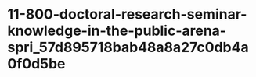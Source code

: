 # 11-800-doctoral-research-seminar-knowledge-in-the-public-arena-spri_57d895718bab48a8a27c0db4a0f0d5be